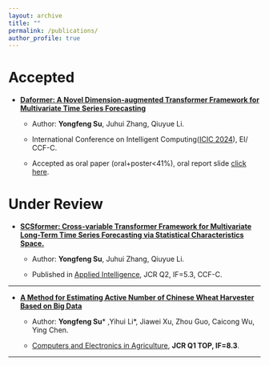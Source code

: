 ```yaml
---
layout: archive
title: ""
permalink: /publications/
author_profile: true
---
```


# Accepted

- **[Daformer: A Novel Dimension-augmented Transformer Framework for Multivariate Time Series Forecasting](https://link.springer.com/chapter/10.1007/978-981-97-5666-7_15)**

  - Author: **Yongfeng Su**, Juhui Zhang, Qiuyue Li.

  - International Conference on Intelligent Computing([ICIC 2024](http://www.ic-icc.cn/2024/index.htm)), EI/ CCF-C.

  - Accepted as oral paper (oral+poster<41%), oral report slide [click here](https://github.com/CreatBySu/CreatBySu.github.io/raw/main/files/ICIC2024%20Daformer%20Oral%20Report.pptx).

# Under Review

- **[SCSformer: Cross-variable Transformer Framework for Multivariate Long-Term Time Series Forecasting via Statistical Characteristics Space.](https://yongfengsu.notion.site/SCSformer-Cross-variable-Transformer-Framework-for-Multivariate-Long-Term-Time-Series-Forecasting-v-85ecI0a602557465c98cfebfbbb832440)**

  - Author: **Yongfeng Su**, Juhui Zhang, Qiuyue Li.
  
  - Published in [Applied Intelligence](https://link.springer.com/journal/10489?gad_source=1&gclid=CjwKCAjwz42xBhB9EiwA48pT77NHNyrIaa6SQyOc3qzE5OtRst2hXdo_qTUlgOGetQf6NliNGbonrBoCEw0QAvD_BwE), JCR Q2, IF=5.3, CCF-C.
  

------



- **[A Method for Estimating Active Number of Chinese Wheat Harvester Based on Big Data](https://yongfengsu.notion.site/495ae10c41324f3b9281e924c20c3814)**

   - Author:  **Yongfeng Su**\* ,Yihui Li\*, Jiawei Xu, Zhou Guo, Caicong Wu, Ying Chen.
   
   - [Computers and Electronics in Agriculture](https://www.sciencedirect.com/journal/computers-and-electronics-in-agriculture), **JCR Q1 TOP, IF=8.3**.
   

------

   
